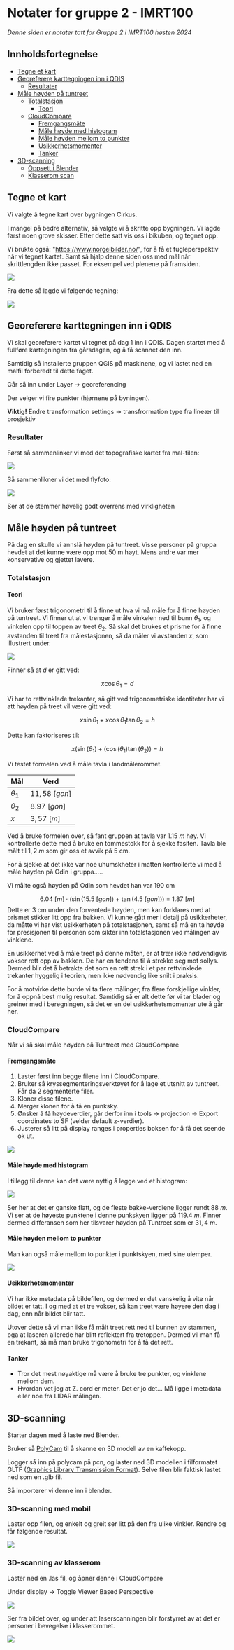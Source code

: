 # Notater for gruppe 2 - IMRT100

*Denne siden er notater tatt for Gruppe 2 i IMRT100 høsten 2024*

## Innholdsfortegnelse

- [Tegne et kart](#tegne-et-kart)
- [Georeferere karttegningen inn i QDIS](#georeferere-karttegningen-inn-i-qdis)
  - [Resultater](#resultater)
- [Måle høyden på tuntreet](#måle-høyden-på-tuntreet)
  - [Totalstasjon](#totalstasjon)
    - [Teori](#teori)
  - [CloudCompare](#cloudcompare)
    - [Fremgangsmåte](#fremgangsmåte)
    - [Måle høyde med histogram](#måle-høyde-med-histogram)
    - [Måle høyden mellom to punkter](#måle-høyden-mellom-to-punkter)
    - [Usikkerhetsmomenter](#usikkerhetsmomenter)
    - [Tanker](#tanker)
- [3D-scanning](#3d-scanning)
  - [Oppsett i Blender](#oppsett-i-blender)
  - [Klasserom scan](#klasserom-scan)



## Tegne et kart

Vi valgte å tegne kart over bygningen Cirkus.

I mangel på bedre alternativ, så valgte vi å skritte opp bygningen. 
Vi lagde først noen grove skisser.  Etter dette satt vis oss i bikuben, og tegnet opp.

Vi brukte også: "https://www.norgeibilder.no/", for å få et fugleperspektiv når vi tegnet kartet. Samt så hjalp denne siden oss med mål når skrittlengden ikke passet. 
For eksempel ved plenene på framsiden. 

![](Bilder/norges_bilder_utklipp.png)

Fra dette så lagde vi følgende tegning:

![](Bilder/karttegning_resultat.png)

## Georeferere karttegningen inn i QDIS

Vi skal georeferere kartet vi tegnet på dag 1 inn i QDIS. Dagen startet med å fullføre kartegningen fra gårsdagen, og å få scannet den inn. 

Samtidig så installerte gruppen QGIS på maskinene, og vi lastet ned en malfil forberedt til dette faget. 

Går så inn under Layer -> georeferencing

Der velger vi fire punkter (hjørnene på byningen).

**Viktig!** Endre transformation settings -> transfrormation type fra lineær til prosjektiv


### Resultater

Først så sammenlinker vi med det topografiske kartet fra mal-filen:

![](Bilder/qdis_kartegning_topo.png)

Så sammenlikner vi det med flyfoto:

![](Bilder/kartegning_norgebilder.png)

Ser at de stemmer høvelig godt overrens med virkligheten


## Måle høyden på tuntreet

På dag en skulle vi annslå høyden på tuntreet. Visse personer på gruppa hevdet at det kunne være opp mot 50 m høyt. Mens andre var mer konservative og gjettet lavere.

### Totalstasjon

#### Teori

Vi bruker først trigonometri til å finne ut hva vi må måle for å finne høyden på tuntreet. Vi finner ut at vi trenger å måle vinkelen ned til bunn $\theta_1$, og vinkelen opp til toppen av treet $\theta_2$. Så skal det brukes et prisme for å finne avstanden til treet fra målestasjonen, så da måler vi avstanden $x$, som illustrert under.

![](Bilder/tuntreet_tegning.png)

Finner så at $d$ er gitt ved:

$$x \cos \theta_{1} = d$$

Vi har to rettvinklede trekanter, så gitt ved trigonometriske identiteter har vi att høyden på treet vil være gitt ved:

$$x \sin{\theta_{1}}+ x \cos{\theta_{1}}\tan{\theta_{2}}= h$$

Dette kan faktoriseres til:

$$x \left( \sin(\theta_{1}) + (\cos(\theta_{1}) \tan(\theta_{2}) \right) = h$$


Vi testet formelen ved å måle tavla i landmålerommet.

| Mål        | Verd           |
| ---------- | -------------- |
| $\theta_1$ | $11,58\ [gon]$ |
| $\theta_2$ | $8.97\ [gon]$  |
| $x$        | $3,57\ [m]$    |


Ved å bruke formelen over, så fant gruppen at tavla var $1.15\ m$ høy. Vi kontrollerte dette med å bruke en tommestokk for å sjekke fasiten. Tavla ble målt til $1,2\ m$ som gir oss et avvik på 5 cm. 

For å sjekke at det ikke var noe uhumskheter i matten kontrollerte vi med å måle høyden på Odin i gruppa.....

Vi målte også høyden på Odin som hevdet han var 190 cm

$$6.04\ [m] \cdot  \left( \sin(15.5\ [gon])\ +\ \tan(4.5\ [gon]) \right)\ =\ 1.87\ [m]  $$
Dette er 3 cm under den forventede høyden, men kan forklares med at prismet stikker litt opp fra bakken. Vi kunne gått mer i detalj på usikkerheter, da måtte vi har vist usikkerheten på totalstasjonen, samt så må en ta høyde for presisjonen til personen som sikter inn totalstasjonen ved målingen av vinklene. 

En usikkerhet ved å måle treet på denne måten, er at trær ikke nødvendigvis vokser rett opp av bakken. De har en tendens til å strekke seg mot sollys. Dermed blir det å betrakte det som en rett strek i et par rettvinklede trekanter hyggelig i teorien, men ikke nødvendig like snilt i praksis. 

For å motvirke dette burde vi ta flere målinger, fra flere forskjellige vinkler, for å oppnå best mulig resultat. Samtidig så er alt dette før vi tar blader og greiner med i beregningen, så det er en del usikkerhetsmomenter ute å går her.


### CloudCompare


Når vi så skal måle høyden på Tuntreet med CloudCompare

#### Fremgangsmåte

1. Laster først inn begge filene inn i CloudCompare.
2. Bruker så kryssegmenteringsverktøyet for å lage et utsnitt av tuntreet. Får da 2 segmenterte filer.
3. Kloner disse filene.
4. Merger klonen for å få en punksky.
5. Ønsker å få høydeverdier, går derfor inn i tools -> projection -> Export coordinates to SF (velder default z-verdier).
6. Justerer så litt på display ranges i properties boksen for å få det seende ok ut.

![](Bilder/tuntreet_side.png)

#### Måle høyde med histogram

I tillegg til denne kan det være nyttig å legge ved et histogram:

![](Bilder/tuntreet_histogram.png)

Ser her at det er ganske flatt, og de fleste bakke-verdiene ligger rundt $88\ m$. Vi ser at de høyeste punktene i denne punkskyen ligger på $119.4\ m$. Finner dermed differansen som her tilsvarer høyden på Tuntreet som er $31,4\ m$.


#### Måle høyden mellom to punkter

Man kan også måle mellom to punkter i punktskyen, med sine ulemper. 

![](Bilder/tuntreet_punkter1.png)

#### Usikkerhetsmomenter

Vi har ikke metadata på bildefilen, og dermed er det vanskelig å vite når bildet er tatt. I og med at et tre vokser, så kan treet være høyere den dag i dag, enn når bildet blir tatt.

Utover dette så vil man ikke få målt treet rett ned til bunnen av stammen, pga at laseren allerede har blitt reflektert fra tretoppen. Dermed vil man få en trekant, så må man bruke trigonometri for å få det rett.

#### Tanker

- Tror det mest nøyaktige må være å bruke tre punkter, og vinklene mellom dem.
- Hvordan vet jeg at Z. cord er meter. Det er jo det... Må ligge i metadata eller noe fra LIDAR målingen.

## 3D-scanning

Starter dagen med å laste ned Blender.

Bruker så [PolyCam](https://poly.cam/) til å skanne en 3D modell av en kaffekopp. 

Logger så inn på polycam på pcn, og laster ned 3D modellen i filformatet GLTF ([Graphics Library Transmission Format](https://en.wikipedia.org/wiki/GlTF)). Selve filen blir faktisk lastet ned som en .glb fil.

Så importerer vi denne inn i blender.
### 3D-scanning med mobil

Laster opp filen, og enkelt og greit ser litt på den fra ulike vinkler. Rendre og får følgende resultat.

![](Bilder/kaffekopp.png)

### 3D-scanning av klasserom

Laster ned en .las fil, og åpner denne i CloudCompare

Under display -> Toggle Viewer Based Perspective

![](Bilder/landmalelaboratorium_3d.png)

Ser fra bildet over, og under att laserscanningen blir forstyrret av at det er personer i bevegelse i klasserommet.


![](Bilder/landmalelaboratorium_3d_2.png)


